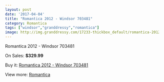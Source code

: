 ```yaml
---
layout: post
date: '2017-04-04'
title: "Romantica 2012 - Windsor 703481"
category: Romantica
tags: ["windsor","granddressy","romantica"]
image: http://img.granddressy.com/17233-thickbox_default/romantica-2012-windsor-703481.jpg
---
```

Romantica 2012 - Windsor 703481

On Sales: **$329.99**
<a href="https://www.granddressy.com/en/romantica/16235-romantica-2012-windsor-703481.html"><amp-img layout="responsive" width="600" height="600" src="//img.granddressy.com/17233-thickbox_default/romantica-2012-windsor-703481.jpg" alt="Romantica 2012 - Windsor 703481 0" /></a>

Buy it: [Romantica 2012 - Windsor 703481](https://www.granddressy.com/en/romantica/16235-romantica-2012-windsor-703481.html "Romantica 2012 - Windsor 703481")

View more: [Romantica](https://www.granddressy.com/en/287-romantica "Romantica")